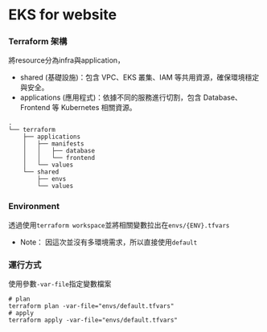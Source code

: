 # EKS for website

### Terraform 架構
將resource分為infra與application，
* shared (基礎設施)：包含 VPC、EKS 叢集、IAM 等共用資源，確保環境穩定與安全。
* applications (應用程式)：依據不同的服務進行切割，包含 Database、Frontend 等 Kubernetes 相關資源。

```tree
.
└── terraform
    ├── applications
    │   ├── manifests
    │   │   ├── database
    │   │   └── frontend
    │   └── values
    └── shared
        ├── envs
        └── values
```

### Environment
透過使用`terraform workspace`並將相關變數拉出在`envs/{ENV}.tfvars`
* Note： 因這次並沒有多環境需求，所以直接使用`default`


### 運行方式
使用參數`-var-file`指定變數檔案
```
# plan
terraform plan -var-file="envs/default.tfvars"
# apply
terraform apply -var-file="envs/default.tfvars"
```
